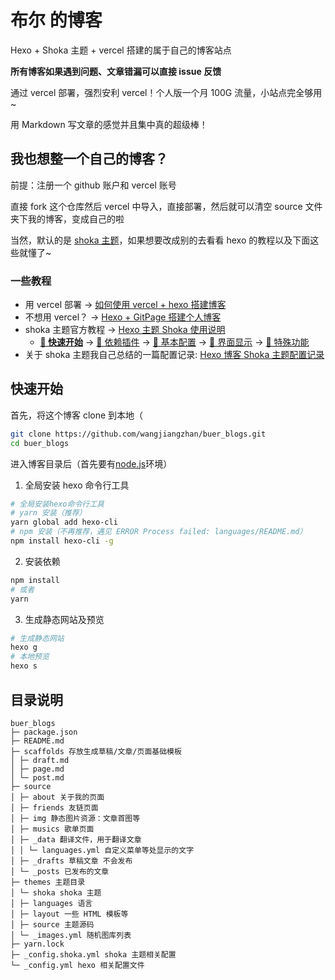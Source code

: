 # 布尔 的博客

Hexo + Shoka 主题 + vercel 搭建的属于自己的博客站点

**所有博客如果遇到问题、文章错漏可以直接 issue 反馈**

通过 vercel 部署，强烈安利 vercel！个人版一个月 100G 流量，小站点完全够用~

用 Markdown 写文章的感觉并且集中真的超级棒！

## 我也想整一个自己的博客？

前提：注册一个 github 账户和 vercel 账号

直接 fork 这个仓库然后 vercel 中导入，直接部署，然后就可以清空 source 文件夹下我的博客，变成自己的啦

当然，默认的是 [shoka 主题](https://github.com/amehime/hexo-theme-shoka)，如果想要改成别的去看看 hexo 的教程以及下面这些就懂了~

### 一些教程

- 用 vercel 部署 -> [如何使用 vercel + hexo 搭建博客](https://zhuanlan.zhihu.com/p/342790013)
- 不想用 vercel？ -> [Hexo + GitPage 搭建个人博客](https://www.jianshu.com/p/d9dff0bf5da5)
- shoka 主题官方教程 -> [Hexo 主题 Shoka 使用说明](https://shoka.lostyu.me/computer-science/note/theme-shoka-doc/)
  - [**🚀 快速开始**](https://shoka.lostyu.me/computer-science/note/theme-shoka-doc/) -> [💌 依赖插件](https://shoka.lostyu.me/computer-science/note/theme-shoka-doc/dependents/) -> [📌 基本配置](https://shoka.lostyu.me/computer-science/note/theme-shoka-doc/config/) -> [🌈 界面显示](https://shoka.lostyu.me/computer-science/note/theme-shoka-doc/display/) -> [🦄 特殊功能](https://shoka.lostyu.me/computer-science/note/theme-shoka-doc/special/)
- 关于 shoka 主题我自己总结的一篇配置记录: [Hexo 博客 Shoka 主题配置记录](https://ysx.cosine.ren/hexo-shoka-config/)

## 快速开始

首先，将这个博客 clone 到本地（

```bash
git clone https://github.com/wangjiangzhan/buer_blogs.git
cd buer_blogs
```

进入博客目录后（首先要有[node.js](https://nodejs.org/en/download/)环境）

1. 全局安装 hexo 命令行工具

```bash
# 全局安装hexo命令行工具
# yarn 安装（推荐）
yarn global add hexo-cli
# npm 安装（不再推荐，遇见 ERROR Process failed: languages/README.md）
npm install hexo-cli -g
```

2. 安装依赖

```bash
npm install
# 或者
yarn
```

3. 生成静态网站及预览

```bash
# 生成静态网站
hexo g
# 本地预览
hexo s
```

## 目录说明

```
buer_blogs
├─ package.json
├─ README.md
├─ scaffolds 存放生成草稿/文章/页面基础模板
│ ├─ draft.md
│ ├─ page.md
│ └─ post.md
├─ source
│ ├─ about 关于我的页面
│ ├─ friends 友链页面
│ ├─ img 静态图片资源：文章首图等
│ ├─ musics 歌单页面
│ ├─ _data 翻译文件，用于翻译文章
│ │ └─ languages.yml 自定义菜单等处显示的文字
│ ├─ _drafts 草稿文章 不会发布
│ └─ _posts 已发布的文章
├─ themes 主题目录
│ └─ shoka shoka 主题
│ ├─ languages 语言
│ ├─ layout 一些 HTML 模板等
│ ├─ source 主题源码
│ └─ _images.yml 随机图库列表
├─ yarn.lock
├─ _config.shoka.yml shoka 主题相关配置
└─ _config.yml hexo 相关配置文件
```
